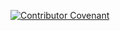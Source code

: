 [![Contributor Covenant](https://img.shields.io/badge/Contributor%20Covenant-2.1-4baaaa.svg)](code_of_conduct.md)
 
     